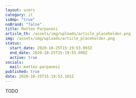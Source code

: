 ```yaml
---
layout: users
category: it
isAmp: "true"
noBrand: "false"
title: Matteo Parpanesi
article_th: /assets/img/uploads/article_placeholder.png
img: /assets/img/uploads/article_placeholder.png
status:
  start_date: 2020-10-25T15:19:53.093Z
  end_date: 2020-10-25T15:19:53.098Z
  active: true
socials:
  mail: matteo.parpanesi
published: true
date: 2020-10-25T15:19:53.102Z
---
```

TODO